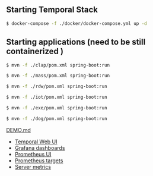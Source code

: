 ## Starting Temporal Stack

``` bash 
$ docker-compose -f ./docker/docker-compose.yml up -d 
```

## Starting applications (need to be still containerized )
``` bash
$ mvn -f ./clap/pom.xml spring-boot:run 
```
``` bash
$ mvn -f ./mass/pom.xml spring-boot:run
```
``` bash
$ mvn -f ./rdw/pom.xml spring-boot:run
```
``` bash
$ mvn -f ./iot/pom.xml spring-boot:run
```
``` bash
$ mvn -f ./exe/pom.xml spring-boot:run
```
``` bash
$ mvn -f ./dog/pom.xml spring-boot:run
```

[DEMO.md](DEMO.md)

- [Temporal Web UI](http://localhost:8080)
- [Grafana dashboards](http://localhost:8085)
- [Prometheus UI](http://localhost:9090)
- [Prometheus targets](http://localhost:9090/targets)
- [Server metrics](http://localhost:8000/metrics)
